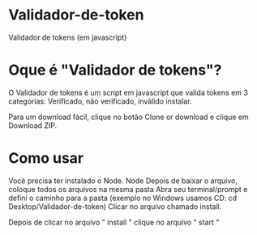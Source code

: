 # Validador-de-token

Validador de tokens (em javascript)

# Oque é "Validador de tokens"?

O Validador de tokens é um script em javascript que valida tokens em 3 categorias: Verificado, não verificado, inválido
instalar.

Para um download fácil, clique no botão Clone or download e clique em Download ZIP.

# Como usar

Você precisa ter instalado o Node. Node
Depois de baixar o arquivo, coloque todos os arquivos na mesma pasta
Abra seu terminal/prompt e defini o caminho para a pasta (exemplo no Windows usamos CD: cd Desktop/Validador-de-token)
Clicar no arquivo chamado install.

Depois de clicar no arquivo " install " clique no arquivo " start "
